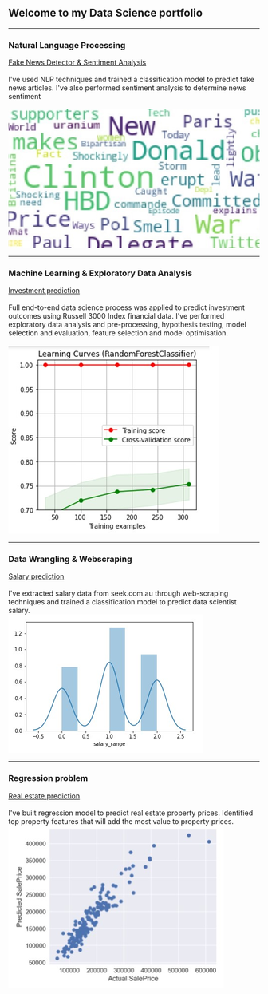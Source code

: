 ## Welcome to my Data Science portfolio

---

### Natural Language Processing

[Fake News Detector & Sentiment Analysis](/sample_page)<br>
<br>
I've used NLP techniques and trained a classification model to predict fake news articles. I've also performed sentiment analysis to determine news sentiment
<br>
<br>
<img src="/images/word_cloud_small.jpg?raw=true"/> 

---

### Machine Learning & Exploratory Data Analysis 

[Investment prediction](/sample_page)<br>
<br>
Full end-to-end data science process was applied to predict investment outcomes using Russell 3000 Index financial data. I've performed exploratory data analysis and pre-processing, hypothesis testing, model selection and evaluation, feature selection and model optimisation.<br>
<br>
<img src="images/learn_curve.jpg?raw=true"/>

---

### Data Wrangling & Webscraping 

[Salary prediction](/sample_page)<br>
<br>
I've extracted salary data from seek.com.au through web-scraping techniques and trained a classification model to predict data scientist salary.
<br>
<img src="images/salary.jpg?raw=true"/>

---

### Regression problem 

[Real estate prediction](/sample_page)<br>
<br>
I've built regression model to predict real estate property prices. Identified top property features that will add the most value to property prices.
<br>
<img src="images/regression.jpg?raw=true"/>
